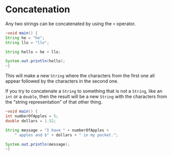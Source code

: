 # Concatenation

Any two strings can be concatenated by using the `+` operator.

```java
~void main() {
String he = "he";
String llo = "llo";

String hello = he + llo;

System.out.println(hello);
~}
```

This will make a new `String` where the characters from the first one all appear followed by the characters in the second one.

If you try to concatenate a `String` to something that is not a `String`, like an `int` or a `double`,
then the result will be a new `String` with the characters from the "string representation" of that
other thing.

```java
~void main() {
int numberOfApples = 5;
double dollars = 1.52;

String message = "I have " + numberOfApples +
    " apples and $" + dollars + " in my pocket.";

System.out.println(message);
~}
```
